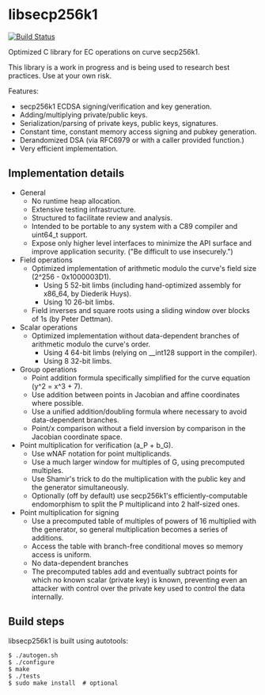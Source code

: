 # libsecp256k1

[![Build Status](https://travis-ci.org/bitcoin-core/secp256k1.svg?branch=master)](https://travis-ci.org/bitcoin-core/secp256k1)

Optimized C library for EC operations on curve secp256k1.

This library is a work in progress and is being used to research best practices. Use at your own risk.

Features:

* secp256k1 ECDSA signing/verification and key generation.
* Adding/multiplying private/public keys.
* Serialization/parsing of private keys, public keys, signatures.
* Constant time, constant memory access signing and pubkey generation.
* Derandomized DSA \(via RFC6979 or with a caller provided function.\)
* Very efficient implementation.

## Implementation details

* General
  * No runtime heap allocation.
  * Extensive testing infrastructure.
  * Structured to facilitate review and analysis.
  * Intended to be portable to any system with a C89 compiler and uint64\_t support.
  * Expose only higher level interfaces to minimize the API surface and improve application security. \("Be difficult to use insecurely."\)
* Field operations
  * Optimized implementation of arithmetic modulo the curve's field size \(2^256 - 0x1000003D1\).
    * Using 5 52-bit limbs \(including hand-optimized assembly for x86\_64, by Diederik Huys\).
    * Using 10 26-bit limbs.
  * Field inverses and square roots using a sliding window over blocks of 1s \(by Peter Dettman\).
* Scalar operations
  * Optimized implementation without data-dependent branches of arithmetic modulo the curve's order.
    * Using 4 64-bit limbs \(relying on \_\_int128 support in the compiler\).
    * Using 8 32-bit limbs.
* Group operations
  * Point addition formula specifically simplified for the curve equation \(y^2 = x^3 + 7\).
  * Use addition between points in Jacobian and affine coordinates where possible.
  * Use a unified addition/doubling formula where necessary to avoid data-dependent branches.
  * Point/x comparison without a field inversion by comparison in the Jacobian coordinate space.
* Point multiplication for verification \(a_P + b_G\).
  * Use wNAF notation for point multiplicands.
  * Use a much larger window for multiples of G, using precomputed multiples.
  * Use Shamir's trick to do the multiplication with the public key and the generator simultaneously.
  * Optionally \(off by default\) use secp256k1's efficiently-computable endomorphism to split the P multiplicand into 2 half-sized ones.
* Point multiplication for signing
  * Use a precomputed table of multiples of powers of 16 multiplied with the generator, so general multiplication becomes a series of additions.
  * Access the table with branch-free conditional moves so memory access is uniform.
  * No data-dependent branches
  * The precomputed tables add and eventually subtract points for which no known scalar \(private key\) is known, preventing even an attacker with control over the private key used to control the data internally.

## Build steps

libsecp256k1 is built using autotools:

```text
$ ./autogen.sh
$ ./configure
$ make
$ ./tests
$ sudo make install  # optional
```

